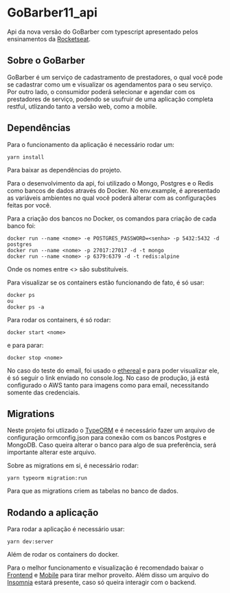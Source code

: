 # GoBarber11_api
Api da nova versão do GoBarber com typescript apresentado pelos ensinamentos da [Rocketseat](https://rocketseat.com.br/). 

## Sobre o GoBarber

GoBarber é um serviço de cadastramento de prestadores, o qual você pode se cadastrar como um e visualizar os agendamentos para o seu serviço. Por outro lado, o consumidor poderá selecionar e agendar com os prestadores de serviço, podendo se usufruir de uma aplicação completa restful, utlizando tanto a versão web, como a mobile.


## Dependências

Para o funcionamento da aplicação é necessário rodar um:

```
yarn install
``` 

Para baixar as dependências do projeto.

Para o desenvolvimento da api, foi utilizado o Mongo, Postgres e o Redis como bancos de dados através do Docker. No env.example, é apresentado as variáveis ambientes no qual você poderá alterar com as configurações feitas por você.

Para a criação dos bancos no Docker, os comandos para criação de cada banco foi:

```
docker run --name <nome> -e POSTGRES_PASSWORD=<senha> -p 5432:5432 -d postgres
docker run --name <nome> -p 27017:27017 -d -t mongo
docker run --name <nome> -p 6379:6379 -d -t redis:alpine
```
Onde os nomes entre <> são substituíveis.

Para visualizar se os containers estão funcionando de fato, é só usar:
```
docker ps
ou 
docker ps -a
```

Para rodar os containers, é só rodar:

```
docker start <nome>
```
e para parar:
```
docker stop <nome>
```

No caso do teste do email, foi usado o [ethereal](https://ethereal.email/) e para poder visualizar ele, é só seguir o link enviado no console.log.
No caso de produção, já está configurado o AWS tanto para imagens como para email, necessitando somente das credenciais.

## Migrations

Neste projeto foi utlizado o [TypeORM](https://typeorm.io/#/using-ormconfig) e é necessário fazer um arquivo de configuração ormconfig.json para conexão com os bancos Postgres e MongoDB. Caso queira alterar o banco para algo de sua preferência, será importante alterar este arquivo.

Sobre as migrations em si, é necessário rodar:

```
yarn typeorm migration:run
```
Para que as migrations criem as tabelas no banco de dados.

## Rodando a aplicação 

Para rodar a aplicação é necessário usar:
```
yarn dev:server
```
Além de rodar os containers do docker. 

Para o melhor funcionamento e visualização é recomendado baixar o [Frontend](https://github.com/RenatoDTH/GoBarber11_web) e [Mobile](https://github.com/RenatoDTH/GoBarber11_mobile) para tirar melhor proveito.
Além disso um arquivo do [Insomnia](https://insomnia.rest/) estará presente, caso só queira interagir com o backend.
